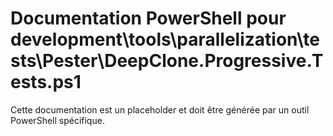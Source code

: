 # Documentation PowerShell pour development\tools\parallelization\tests\Pester\DeepClone.Progressive.Tests.ps1

Cette documentation est un placeholder et doit être générée par un outil PowerShell spécifique.
